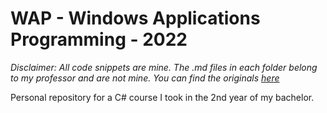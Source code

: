 # WAP - Windows Applications Programming - 2022
_Disclaimer: All code snippets are mine. The .md files in each folder belong to my professor and are *not* mine. You can find the originals [here](https://github.com/liviucotfas/ase-windows-applications-programming)_

Personal repository for a C# course I took in the 2nd year of my bachelor.
